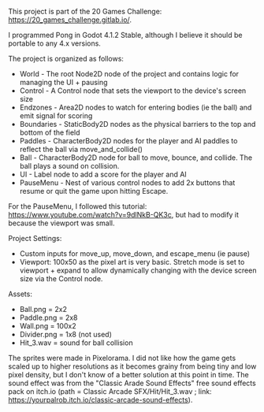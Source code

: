 This project is part of the 20 Games Challenge: https://20_games_challenge.gitlab.io/.

I programmed Pong in Godot 4.1.2 Stable, although I believe it should be portable to any 4.x versions.  

The project is organized as follows:
* World - The root Node2D node of the project and contains logic for managing the UI + pausing
* Control - A Control node that sets the viewport to the device's screen size
* Endzones - Area2D nodes to watch for entering bodies (ie the ball) and emit signal for scoring
* Boundaries - StaticBody2D nodes as the physical barriers to the top and bottom of the field
* Paddles - CharacterBody2D nodes for the player and AI paddles to reflect the ball via move_and_collide()
* Ball - CharacterBody2D node for ball to move, bounce, and collide.  The ball plays a sound on collision.
* UI - Label node to add a score for the player and AI
* PauseMenu - Nest of various control nodes to add 2x buttons that resume or quit the game upon hitting Escape.

For the PauseMenu, I followed this tutorial: https://www.youtube.com/watch?v=9dlNkB-QK3c, but had to modify it because the viewport was small.

Project Settings:
* Custom inputs for move_up, move_down, and escape_menu (ie pause)
* Viewport: 100x50 as the pixel art is very basic.  Stretch mode is set to viewport + expand to allow dynamically changing with the device screen size via the Control node.

Assets:
* Ball.png = 2x2
* Paddle.png = 2x8
* Wall.png = 100x2
* Divider.png = 1x8 (not used)
* Hit_3.wav = sound for ball collision 

The sprites were made in Pixelorama.  I did not like how the game gets scaled up to higher resolutions as it becomes grainy from being tiny and low pixel density, but I don't know of a better solution at this point in time.
The sound effect was from the "Classic Arade Sound Effects" free sound effects pack on itch.io (path = Classic Arcade SFX/Hit/Hit_3.wav ; link: https://yourpalrob.itch.io/classic-arcade-sound-effects).
